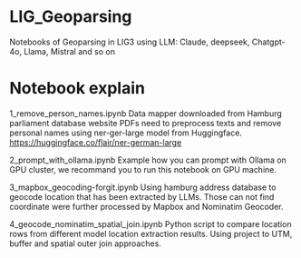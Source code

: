 # LIG_Geoparsing
Notebooks of Geoparsing in LIG3 using LLM: Claude, deepseek, Chatgpt-4o, Llama, Mistral and so on

# Notebook explain
1_remove_person_names.ipynb
Data mapper downloaded from Hamburg parliament database website PDFs need to preprocess texts and remove personal names using ner-ger-large model from Huggingface.
https://huggingface.co/flair/ner-german-large

2_prompt_with_ollama.ipynb
Example how you can prompt with Ollama on GPU cluster, we recommand you to run this notebook on GPU machine.

3_mapbox_geocoding-forgit.ipynb
Using hamburg address database to geocode location that has been extracted by LLMs. Those can not find coordinate were further processed by Mapbox and Nominatim Geocoder.

4_geocode_nominatim_spatial_join.ipynb
Python script to compare location rows from different model location extraction results. Using project to UTM, buffer and spatial outer join approaches.
